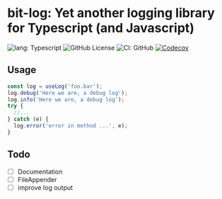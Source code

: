 # bit-log: Yet another logging library for Typescript (and Javascript)

![lang: Typescript](https://img.shields.io/badge/crafted_with-Typescript-blue?logo=typescript)
![GitHub License](https://img.shields.io/github/license/mburchard/bit-log)
![CI: GitHub](https://github.com/MBurchard/bit-log/actions/workflows/ci.yml/badge.svg)
[![Codecov](https://img.shields.io/codecov/c/gh/mburchard/bit-log?logo=codecov)](https://app.codecov.io/gh/MBurchard/bit-log)

## Usage

```javascript
const log = useLog('foo.bar');
log.debug('Here we are, a debug log');
log.info('Here we are, a debug log');
try {
  //...
} catch (e) {
  log.error('error in method ...', e);
}
```

## Todo

  - [ ] Documentation
  - [ ] FileAppender
  - [ ] improve log output
